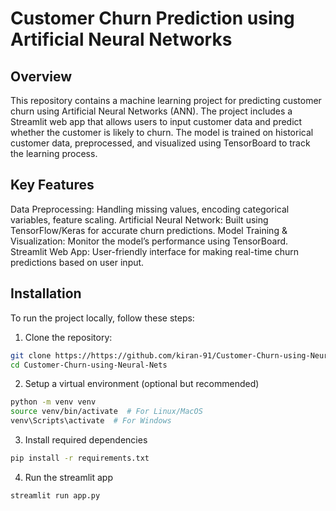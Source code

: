 # Customer Churn Prediction using Artificial Neural Networks

## Overview
This repository contains a machine learning project for predicting customer churn using Artificial Neural Networks (ANN). The project includes a Streamlit web app that allows users to input customer data and predict whether the customer is likely to churn. The model is trained on historical customer data, preprocessed, and visualized using TensorBoard to track the learning process.

## Key Features
Data Preprocessing: Handling missing values, encoding categorical variables, feature scaling.
Artificial Neural Network: Built using TensorFlow/Keras for accurate churn predictions.
Model Training & Visualization: Monitor the model’s performance using TensorBoard.
Streamlit Web App: User-friendly interface for making real-time churn predictions based on user input.

## Installation
To run the project locally, follow these steps:

1. Clone the repository:

```bash
git clone https://https://github.com/kiran-91/Customer-Churn-using-Neural-Nets.git
cd Customer-Churn-using-Neural-Nets
```

2. Setup a virtual environment (optional but recommended)
```bash
python -m venv venv
source venv/bin/activate  # For Linux/MacOS
venv\Scripts\activate  # For Windows
```

3. Install required dependencies
```bash
pip install -r requirements.txt
```

4. Run the streamlit app
```bash
streamlit run app.py
```


